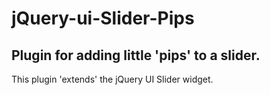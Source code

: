 jQuery-ui-Slider-Pips
=====================

Plugin for adding little 'pips' to a slider.
----------------------------------------------------------


This plugin 'extends' the jQuery UI Slider widget.





